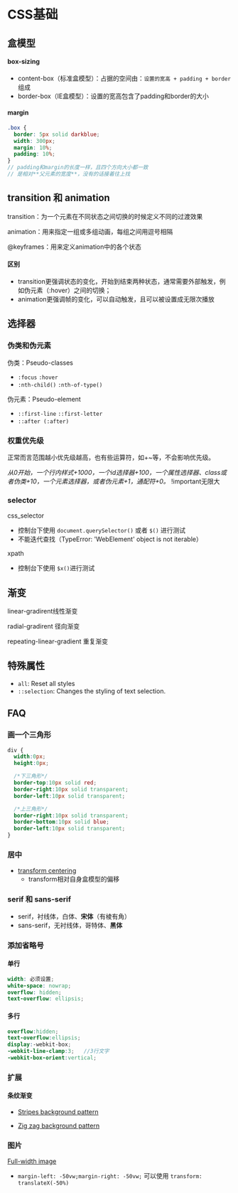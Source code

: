 # CSS基础

## 盒模型

#### box-sizing

- content-box（标准盒模型）：占据的空间由：`设置的宽高 + padding + border` 组成
- border-box（IE盒模型）：设置的宽高包含了padding和border的大小

#### margin

```scss
.box {
  border: 5px solid darkblue;
  width: 300px;
  margin: 10%;
  padding: 10%;
}
// padding和margin的长度一样，且四个方向大小都一致
// 是相对**父元素的宽度**，没有的话接着往上找
```

## transition 和 animation

transition：为一个元素在不同状态之间切换的时候定义不同的过渡效果

animation：用来指定一组或多组动画，每组之间用逗号相隔

@keyframes：用来定义animation中的各个状态

#### 区别

- transition更强调状态的变化，开始到结束两种状态，通常需要外部触发，例如伪元素（:hover）之间的切换；
- animation更强调帧的变化，可以自动触发，且可以被设置成无限次播放

## 选择器

### 伪类和伪元素

伪类：Pseudo-classes

- `:focus` `:hover` 
- `:nth-child()`  `:nth-of-type()`

伪元素：Pseudo-element

- `::first-line`  `::first-letter`
- `::after (:after)`

### 权重优先级

正常而言范围越小优先级越高，也有些运算符，如+~等，不会影响优先级。

*从0开始，一个行内样式+1000，一个id选择器+100，一个属性选择器、class或者伪类+10，一个元素选择器，或者伪元素+1，通配符+0。* !important无限大

### selector

css_selector

- 控制台下使用 `document.querySelector()` 或者 `$()` 进行测试 
- 不能迭代查找（TypeError: 'WebElement' object is not iterable）

xpath

- 控制台下使用 `$x()`进行测试

## 渐变

linear-gradirent线性渐变

radial-gradirent 径向渐变

repeating-linear-gradient 重复渐变

## 特殊属性

- `all`: Reset all styles
- `::selection`: Changes the styling of text selection.

## FAQ

### 画一个三角形

```css
div {
  width:0px;
  height:0px;

  /*下三角形*/
  border-top:10px solid red;
  border-right:10px solid transparent;
  border-left:10px solid transparent;

  /*上三角形*/
  border-right:10px solid transparent;
  border-bottom:10px solid blue;
  border-left:10px solid transparent;
}
```

### 居中

- [transform centering](https://www.30secondsofcode.org/css/s/transform-centering)
  - transform相对自身盒模型的偏移

### serif 和 sans-serif

- serif，衬线体，白体、**宋体**（有棱有角）
- sans-serif，无衬线体，哥特体、**黑体**

### 添加省略号

#### 单行

```scss
width: 必须设置;
white-space: nowrap;
overflow: hidden;
text-overflow: ellipsis;
```

#### 多行

```scss
overflow:hidden;
text-overflow:ellipsis;
display:-webkit-box;
-webkit-line-clamp:3;   //3行文字
-webkit-box-orient:vertical;
```

### 扩展

#### 条纹渐变

- [Stripes background pattern](https://www.30secondsofcode.org/css/s/stripes-pattern)

- [Zig zag background pattern](https://www.30secondsofcode.org/css/s/zig-zag-pattern)

### 图片

[Full-width image](https://www.30secondsofcode.org/css/s/full-width)

- `margin-left: -50vw;margin-right: -50vw;` 可以使用 `transform: translateX(-50%)`

